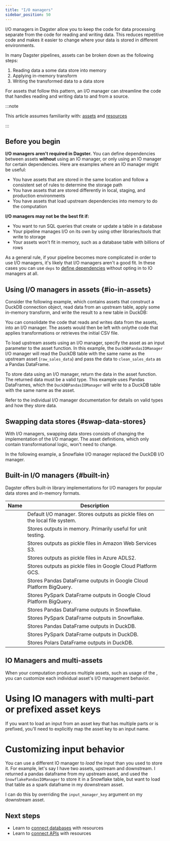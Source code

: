 ```yaml
---
title: "I/O managers"
sidebar_position: 50
---
```


I/O managers in Dagster allow you to keep the code for data processing separate from the code for reading and writing data. This reduces repetitive code and makes it easier to change where your data is stored in different environments.

In many Dagster pipelines, assets can be broken down as the following steps:

1. Reading data a some data store into memory
2. Applying in-memory transform
3. Writing the transformed data to a data store

For assets that follow this pattern, an I/O manager can streamline the code that handles reading and writing data to and from a source.

:::note

This article assumes familiarity with: [assets](/guides/build/assets/) and [resources](/guides/build/external-resources/)

:::

## Before you begin

**I/O managers aren't required in Dagster.** You can define dependencies between assets **without** using an IO manager, or only using an IO manager for certain dependencies. Here are examples where an IO manager might be useful:

- You have assets that are stored in the same location and follow a consistent set of rules to determine the storage path
- You have assets that are stored differently in local, staging, and production environments
- You have assets that load upstream dependencies into memory to do the computation

**I/O managers may not be the best fit if:**

- You want to run SQL queries that create or update a table in a database
- Your pipeline manages I/O on its own by using other libraries/tools that write to storage
- Your assets won't fit in memory, such as a database table with billions of rows

As a general rule, if your pipeline becomes more complicated in order to use I/O managers, it's likely that I/O managers aren't a good fit. In these cases you can use `deps` to [define dependencies](/guides/build/assets/passing-data-between-assets) without opting in to IO managers at all.

## Using I/O managers in assets \{#io-in-assets}

Consider the following example, which contains assets that construct a DuckDB connection object, read data from an upstream table, apply some in-memory transform, and write the result to a new table in DuckDB:

<CodeExample path="docs_beta_snippets/docs_beta_snippets/guides/external-systems/assets-without-io-managers.py" language="python" />

You can consolidate the code that reads and writes data from the assets, into an I/O manager. The assets would then be left with onlythe code that applies transformations or retrieves the initial CSV file.

<CodeExample path="docs_beta_snippets/docs_beta_snippets/guides/external-systems/assets-with-io-managers.py" language="python" />

To load upstream assets using an I/O manager, specify the asset as an input parameter to the asset function. In this example, the `DuckDBPandasIOManager` I/O manager will read the DuckDB table with the same name as the upstream asset (`raw_sales_data`) and pass the data to `clean_sales_data` as a Pandas DataFrame.

To store data using an I/O manager, return the data in the asset function. The returned data must be a valid type. This example uses Pandas DataFrames, which the `DuckDBPandasIOManager` will write to a DuckDB table with the same name as the asset.

Refer to the individual I/O manager documentation for details on valid types and how they store data.

## Swapping data stores \{#swap-data-stores}

With I/O managers, swapping data stores consists of changing the implementation of the I/O manager. The asset definitions, which only contain transformational logic, won't need to change.

In the following example, a Snowflake I/O manager replaced the DuckDB I/O manager.

<CodeExample path="docs_beta_snippets/docs_beta_snippets/guides/external-systems/assets-with-snowflake-io-manager.py" language="python" />

## Built-in I/O managers \{#built-in}

Dagster offers built-in library implementations for I/O managers for popular data stores and in-memory formats.

| Name                                                                                       | Description                                                                   |
| ------------------------------------------------------------------------------------------ | ----------------------------------------------------------------------------- |
| <PyObject section="io-managers" module="dagster" object="FilesystemIOManager" />                                 | Default I/O manager. Stores outputs as pickle files on the local file system. |
| <PyObject section="io-managers" module="dagster" object="InMemoryIOManager" />                                   | Stores outputs in memory. Primarily useful for unit testing.                  |
| <PyObject section="libraries" module="dagster_aws" object="s3.S3PickleIOManager" />                            | Stores outputs as pickle files in Amazon Web Services S3.                     |
| <PyObject section="libraries" module="dagster_azure" object="adls2.ConfigurablePickledObjectADLS2IOManager" /> | Stores outputs as pickle files in Azure ADLS2.                                |
| <PyObject section="libraries" module="dagster_gcp" object="GCSPickleIOManager" />                              | Stores outputs as pickle files in Google Cloud Platform GCS.                  |
| <PyObject section="libraries" module="dagster_gcp_pandas" object="BigQueryPandasIOManager" />                  | Stores Pandas DataFrame outputs in Google Cloud Platform BigQuery.            |
| <PyObject section="libraries" module="dagster_gcp_pyspark" object="BigQueryPySparkIOManager" />                | Stores PySpark DataFrame outputs in Google Cloud Platform BigQuery.           |
| <PyObject section="libraries" module="dagster_snowflake_pandas" object="SnowflakePandasIOManager" />           | Stores Pandas DataFrame outputs in Snowflake.                                 |
| <PyObject section="libraries" module="dagster_snowflake_pyspark" object="SnowflakePySparkIOManager" />         | Stores PySpark DataFrame outputs in Snowflake.                                |
| <PyObject section="libraries" module="dagster_duckdb_pandas" object="DuckDBPandasIOManager" />                 | Stores Pandas DataFrame outputs in DuckDB.                                    |
| <PyObject section="libraries" module="dagster_duckdb_pyspark" object="DuckDBPySparkIOManager" />               | Stores PySpark DataFrame outputs in DuckDB.                                   |
| <PyObject section="libraries" module="dagster_duckdb_polars" object="DuckDBPolarsIOManager" />                 | Stores Polars DataFrame outputs in DuckDB.                                    |                                       |

## IO Managers and multi-assets

When your computation produces multiple assets, such as usage of the <PyObject section="dagster" module="dagster" object="multi_asset"/>, you can customize each individual asset's I/O management behavior. 
<CodeExample path="docs_beta_snippets/docs_beta_snippets/guides/external-systems/multi-asset-io-managers.py" language="python" />

# Using IO managers with multi-part or prefixed asset keys

If you want to load an input from an asset key that has multiple parts or is prefixed, you'll need to explicitly map the asset key to an input name.

<CodeExample path="docs_beta_snippets/docs_beta_snippets/guides/external-systems/asset-key-remap.py" language="python" />

# Customizing input behavior

You can use a different IO manager to _load_ the input than you used to store it. For example, let's say I have two assets, upstream and downstream. I returned a pandas dataframe from my upstream asset, and used the `SnowflakePandasIOManager` to store it in a Snowflake table, but want to load that table as a spark dataframe in my downstream asset.

I can do this by overriding the `input_manager_key` argument on my downstream asset.
<CodeExample path="docs_beta_snippets/docs_beta_snippets/guides/external-systems/swapping-input-managers.py" language="python" />


## Next steps

- Learn to [connect databases](/guides/build/external-resources/connecting-to-databases) with resources
- Learn to [connect APIs](/guides/build/external-resources/connecting-to-apis) with resources
